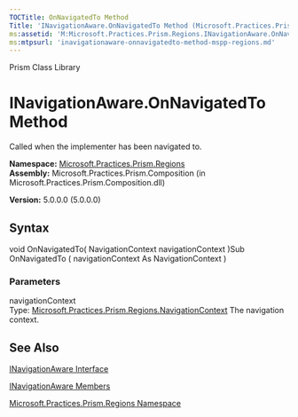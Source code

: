 ```yaml
---
TOCTitle: OnNavigatedTo Method
Title: 'INavigationAware.OnNavigatedTo Method (Microsoft.Practices.Prism.Regions)'
ms:assetid: 'M:Microsoft.Practices.Prism.Regions.INavigationAware.OnNavigatedTo(Microsoft.Practices.Prism.Regions.NavigationContext)'
ms:mtpsurl: 'inavigationaware-onnavigatedto-method-mspp-regions.md'
---
```


Prism Class Library

INavigationAware.OnNavigatedTo Method
=========================================

Called when the implementer has been navigated to.

**Namespace:** [Microsoft.Practices.Prism.Regions](https://msdn.microsoft.com/library/microsoft.practices.prism.regions)
**Assembly:** Microsoft.Practices.Prism.Composition (in Microsoft.Practices.Prism.Composition.dll)

**Version:** 5.0.0.0 (5.0.0.0)

## Syntax


void OnNavigatedTo( NavigationContext navigationContext )Sub OnNavigatedTo ( navigationContext As NavigationContext )

### Parameters

navigationContext  
Type: [Microsoft.Practices.Prism.Regions.NavigationContext](https://msdn.microsoft.com/library/microsoft.practices.prism.regions.navigationcontext)
The navigation context.

See Also
--------


[INavigationAware Interface](https://msdn.microsoft.com/library/microsoft.practices.prism.regions.inavigationaware)

[INavigationAware Members](https://msdn.microsoft.com/allmembers.t:microsoft.practices.prism.regions.inavigationaware)

[Microsoft.Practices.Prism.Regions Namespace](https://msdn.microsoft.com/library/microsoft.practices.prism.regions)
